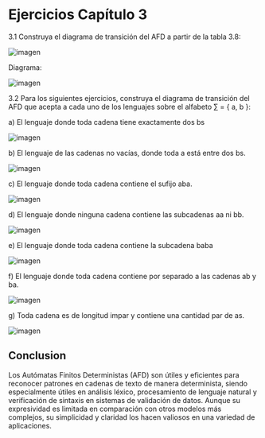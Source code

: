 # Ejercicios Capítulo 3

3.1 Construya el diagrama de transición del AFD a partir de la tabla 3.8:

![imagen](https://github.com/DonovanFranco/Lenguajes_Automatas_1/assets/161343179/ef9922f5-1ddc-485f-baf1-045ad05c59f3)

Diagrama:

![imagen](https://github.com/DonovanFranco/Lenguajes_Automatas_1/assets/161343179/ed7c2161-72aa-48e6-8eb4-1b5cda8638e7)

3.2 Para los siguientes ejercicios, construya el diagrama de transición del AFD que
acepta a cada uno de los lenguajes sobre el alfabeto ∑ = { a, b }:

a) El lenguaje donde toda cadena tiene exactamente dos bs

![imagen](https://github.com/DonovanFranco/Lenguajes_Automatas_1/assets/161343179/eba04307-5f49-48bd-a1db-7acd252d3996)

b) El lenguaje de las cadenas no vacías, donde toda a está entre dos bs.

![imagen](https://github.com/DonovanFranco/Lenguajes_Automatas_1/assets/161343179/75e4d82b-9e20-42c8-a9b0-1462ba86a46e)

c) El lenguaje donde toda cadena contiene el sufijo aba.

![imagen](https://github.com/DonovanFranco/Lenguajes_Automatas_1/assets/161343179/75d2716b-811d-4a1a-be9e-d35ec6d8bf38)

d) El lenguaje donde ninguna cadena contiene las subcadenas aa ni bb.

![imagen](https://github.com/DonovanFranco/Lenguajes_Automatas_1/assets/161343179/5a571759-4d0a-4599-8b0c-d22cedaadfe8)

e) El lenguaje donde toda cadena contiene la subcadena baba

![imagen](https://github.com/DonovanFranco/Lenguajes_Automatas_1/assets/161343179/f771e975-6688-418e-9408-5b61232fe256)

f) El lenguaje donde toda cadena contiene por separado a las cadenas ab y ba.

![imagen](https://github.com/DonovanFranco/Lenguajes_Automatas_1/assets/161343179/be74fc08-0771-4391-a662-09fb2a9aa558)

g) Toda cadena es de longitud impar y contiene una cantidad par de as.

![imagen](https://github.com/DonovanFranco/Lenguajes_Automatas_1/assets/161343179/f028cfea-8778-4fd4-8b33-afd8f44cdc9c)


## Conclusion

Los Autómatas Finitos Deterministas (AFD) son útiles y eficientes para reconocer patrones en cadenas de texto de manera determinista, siendo especialmente útiles en análisis léxico, procesamiento de lenguaje natural y verificación de sintaxis en sistemas de validación de datos. Aunque su expresividad es limitada en comparación con otros modelos más complejos, su simplicidad y claridad los hacen valiosos en una variedad de aplicaciones.
